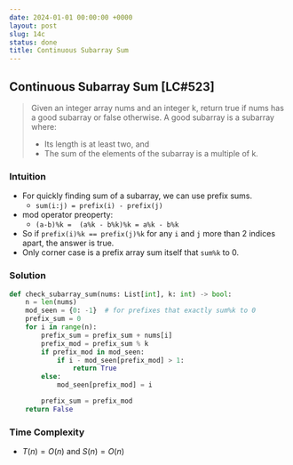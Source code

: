 ```yaml
---
date: 2024-01-01 00:00:00 +0000
layout: post
slug: 14c
status: done
title: Continuous Subarray Sum
---
```


## Continuous Subarray Sum [LC#523]
> Given an integer array nums and an integer k, return true if nums has a good subarray or false otherwise. A good subarray is a subarray where:
> - Its length is at least two, and
> - The sum of the elements of the subarray is a multiple of k.


### Intuition
- For quickly finding sum of a subarray, we can use prefix sums.
    - `sum(i:j) = prefix(i) - prefix(j)`
- mod operator preoperty:  
    - `(a-b)%k =  (a%k - b%k)%k = a%k - b%k`
- So if `prefix(i)%k == prefix(j)%k` for any `i` and `j` more than 2 indices apart, the answer is true.
- Only corner case is a prefix array sum itself that `sum%k` to 0.

### Solution

```python
def check_subarray_sum(nums: List[int], k: int) -> bool:
    n = len(nums)
    mod_seen = {0: -1}  # for prefixes that exactly sum%k to 0
    prefix_sum = 0
    for i in range(n):
        prefix_sum = prefix_sum + nums[i]
        prefix_mod = prefix_sum % k
        if prefix_mod in mod_seen:
            if i - mod_seen[prefix_mod] > 1:
                return True
        else:
            mod_seen[prefix_mod] = i

        prefix_sum = prefix_mod
    return False

```
### Time Complexity
- $T(n) = O(n)$ and $S(n) = O(n)$